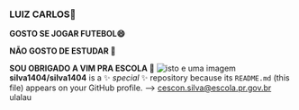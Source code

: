 ### LUIZ CARLOS👋
**GOSTO SE JOGAR FUTEBOL😄**

**NÃO GOSTO DE ESTUDAR 🤔**

**SOU OBRIGADO A VIM PRA ESCOLA 💬**
![isto e uma imagem](https://www.einerd.com.br/wp-content/uploads/2020/05/coringa-jared-leto-esquadrao-suicida-e1588864654996-890x445.jpg)
**silva1404/silva1404** is a ✨ _special_ ✨ repository because its `README.md` (this file) appears on your GitHub profile.
-->
cescon.silva@escola.pr.gov.br
ulalau
